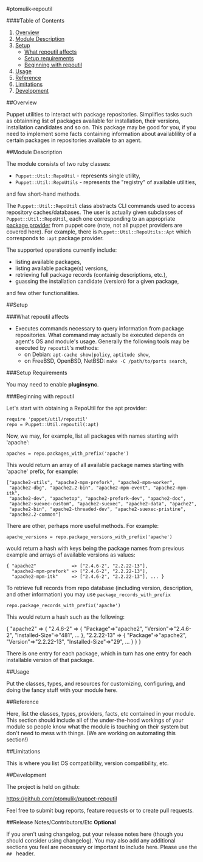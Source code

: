#ptomulik-repoutil

####Table of Contents

1. [Overview](#overview)
2. [Module Description](#module-description)
3. [Setup](#setup)
    * [What repoutil affects](#what-[modulename]-affects)
    * [Setup requirements](#setup-requirements)
    * [Beginning with repoutil](#beginning-with-repoutil)
4. [Usage](#usage)
5. [Reference](#reference)
5. [Limitations](#limitations)
6. [Development](#development)

##Overview

Puppet utilities to interact with package repositories. Simplifies tasks such
as obtainning list of packages available for installation, their versions,
installation candidates and so on.  This package may be good for you, if you
need to implement some facts containing information about availablility of a
certain packages in repositories available to an agent.

##Module Description

The module consists of two ruby classes: 

  - `Puppet::Util::RepoUtil` - represents single utility,
  - `Puppet::Util::RepoUtils` - represents the "registry" of available utilities,

and few short-hand methods.

The `Puppet::Util::RepoUtil` class abstracts CLI commands used to access
repository caches/databases. The user is actually given subclasses of
`Puppet::Util::RepoUtil`, each one corresponding to an appropriate [package
provider](http://docs.puppetlabs.com/references/latest/type.html#package) from
puppet core (note, not all puppet providers are covered here). For example,
there is `Puppet::Util::RepoUtils::Apt` which corresponds to `:apt` package
provider.

The supported operations currently include: 

  * listing available packages,
  * listing available package(s) versions,
  * retrieving full package records (containig descriptions, etc.),
  * guassing the installation candidate (version) for a given package,

and few other functionalities.

##Setup

###What repoutil affects

* Executes commands necessary to query information from package repositories.
  What command may actually be executed depends on agent's OS and module's
  usage. Generally the following tools may be executed by `repoutil`'s methods:
  - on Debian: `apt-cache show|policy`, `aptitude show`, 
  - on FreeBSD, OpenBSD, NetBSD:  `make -C /path/to/ports search`,

###Setup Requirements 

You may need to enable **pluginsync**.

###Beginning with repoutil

Let's start with obtaining a RepoUtil for the apt provider:

    require 'puppet/util/repoutil'
    repo = Puppet::Util.repoutil(:apt)

Now, we may, for example, list all packages with names starting with 'apache':

    apaches = repo.packages_with_prefix('apache')

This would return an array of all available package names starting with
'apache' prefix, for example:

    ["apache2-utils", "apache2-mpm-prefork", "apache2-mpm-worker",
     "apache2-dbg", "apache2.2-bin", "apache2-mpm-event", "apache2-mpm-itk",
     "apache2-dev", "apachetop", "apache2-prefork-dev", "apache2-doc",
     "apache2-suexec-custom", "apache2-suexec", "apache2-data", "apache2",
     "apache2-bin", "apache2-threaded-dev", "apache2-suexec-pristine",
     "apache2.2-common"]

There are other, perhaps more useful methods. For example:

    apache_versions = repo.package_versions_with_prefix('apache')

would return a hash with keys being the package names from previous example and
arrays of available versions as values:

    { "apache2"             => ["2.4.6-2", "2.2.22-13"],
      "apache2-mpm-prefork" => ["2.4.6-2", "2.2.22-13"], 
      "apache2-mpm-itk"     => ["2.4.6-2", "2.2.22-13"], ... }

To retrieve full records from repo database (including version, description,
and other information) you may use `package_records_with_prefix`

    repo.package_records_with_prefix('apache')

This would return a hash such as the following:

  { 
    "apache2" => {
      "2.4.6-2" => 
      {
        "Package"=>"apache2",
        "Version"=>"2.4.6-2",
        "Installed-Size"=>"481",
        ...
      },
      "2.2.22-13" => 
      {
        "Package"=>"apache2",
        "Version"=>"2.2.22-13",
        "Installed-Size"=>"29",
        ...
       }
     }
   }

There is one entry for each package, which in turn has one entry for each
installable version of that package.

##Usage

Put the classes, types, and resources for customizing, configuring, and doing the fancy stuff with your module here. 

##Reference

Here, list the classes, types, providers, facts, etc contained in your module. This section should include all of the under-the-hood workings of your module so people know what the module is touching on their system but don't need to mess with things. (We are working on automating this section!)

##Limitations

This is where you list OS compatibility, version compatibility, etc.

##Development

The project is held on github:

  https://github.com/ptomulik/puppet-repoutil

Feel free to submit bug reports, feature requests or to create pull requests.


##Release Notes/Contributors/Etc **Optional**

If you aren't using changelog, put your release notes here (though you should consider using changelog). You may also add any additional sections you feel are necessary or important to include here. Please use the `## ` header. 
